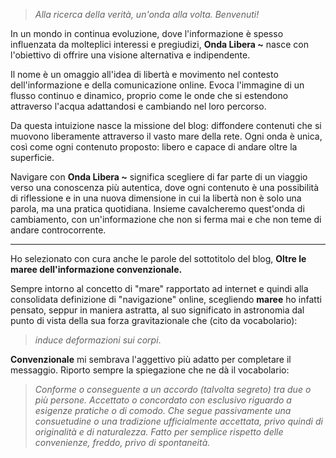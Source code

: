 > *Alla ricerca della verità, un'onda alla volta. Benvenuti!*

In un mondo in continua evoluzione, dove l'informazione è spesso influenzata da molteplici interessi e pregiudizi, **Onda Libera ~** nasce con l'obiettivo di offrire una visione alternativa e indipendente.

Il nome è un omaggio all'idea di libertà e movimento nel contesto dell'informazione e della comunicazione online. Evoca l'immagine di un flusso continuo e dinamico, proprio come le onde che si estendono attraverso l'acqua adattandosi e cambiando nel loro percorso.

Da questa intuizione nasce la missione del blog: diffondere contenuti che si muovono liberamente attraverso il vasto mare della rete. Ogni onda è unica, così come ogni contenuto proposto: libero e capace di andare oltre la superficie.

Navigare con **Onda Libera ~** significa scegliere di far parte di un viaggio verso una conoscenza più autentica, dove ogni contenuto è una possibilità di riflessione e in una nuova dimensione in cui la libertà non è solo una parola, ma una pratica quotidiana. Insieme cavalcheremo quest'onda di cambiamento, con un'informazione che non si ferma mai e che non teme di andare controcorrente.

---

Ho selezionato con cura anche le parole del sottotitolo del blog, **Oltre le maree dell'informazione convenzionale.**

Sempre intorno al concetto di "mare" rapportato ad internet e quindi alla consolidata definizione di "navigazione" online, scegliendo **maree** ho infatti pensato, seppur in maniera astratta, al suo significato in astronomia dal punto di vista della sua forza gravitazionale che (cito da vocabolario):

> *induce deformazioni sui corpi*.

**Convenzionale** mi sembrava l'aggettivo più adatto per completare il messaggio. Riporto sempre la spiegazione che ne dà il vocabolario: 

> *Conforme o conseguente a un accordo (talvolta segreto) tra due o più persone. Accettato o concordato con esclusivo riguardo a esigenze pratiche o di comodo. Che segue passivamente una consuetudine o una tradizione ufficialmente accettata, privo quindi di originalità e di naturalezza. Fatto per semplice rispetto delle convenienze, freddo, privo di spontaneità.*
